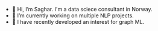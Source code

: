 - 👋 Hi, I’m Saghar. I'm a data sciece consultant in Norway.
- 👀 I’m currently working on multiple NLP projects.
- 🌱 I have recently developed an interest for graph ML.
<!---
asadisaghar/asadisaghar is a ✨ special ✨ repository because its `README.md` (this file) appears on your GitHub profile.
You can click the Preview link to take a look at your changes.
--->
